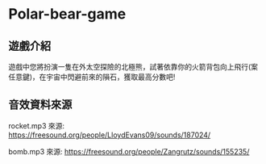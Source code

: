 # Polar-bear-game

## 遊戲介紹

遊戲中您將扮演一隻在外太空探險的北極熊，試著依靠你的火箭背包向上飛行(案任意鍵)，在宇宙中閃避前來的隕石，獲取最高分數吧!

## 音效資料來源

rocket.mp3 來源: https://freesound.org/people/LloydEvans09/sounds/187024/

bomb.mp3 來源: https://freesound.org/people/Zangrutz/sounds/155235/

